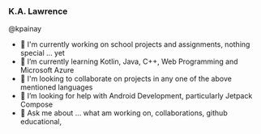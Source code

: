 ### K.A. Lawrence 
@kpainay 


<!--
**lawrenceakpainay/lawrenceakpainay** 

- 🔭 I’m currently working on ...
- 🌱 I’m currently learning ...
- 👯 I’m looking to collaborate on ...
- 🤔 I’m looking for help with ...
- 💬 Ask me about ...
- 📫 How to reach me: ...
- 😄 Pronouns: ...
- ⚡ Fun fact: ...
-->

- 🔭 I'm currently working on school projects and assignments, nothing special ... yet
- 🌱 I’m currently learning Kotlin, Java, C++,  Web Programming and Microsoft Azure
- 👯 I'm looking to collaborate on projects in any one of the above mentioned languages
- 🤔 I’m looking for help with Android Development, particularly Jetpack Compose
- 💬 Ask me about ... what am working on, collaborations, github educational, 
